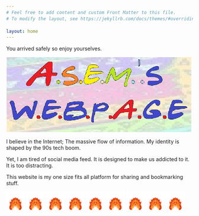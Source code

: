 ```yaml
---
# Feel free to add content and custom Front Matter to this file.
# To modify the layout, see https://jekyllrb.com/docs/themes/#overriding-theme-defaults

layout: home
---
```


You arrived safely so enjoy yourselves. 

<img src="/images/webpage.png" width="500">

I believe in the Internet; The massive flow of information. My identity is shaped by the 90s tech boom.

Yet, I am tired of social media feed. It is designed to make us addicted to it. It is too distracting.

This website is my one size fits all platform for sharing and bookmarking stuff.


<img src="/images/fire.gif" width="50">
<img src="/images/fire.gif" width="50">
<img src="/images/fire.gif" width="50">
<img src="/images/fire.gif" width="50">
<img src="/images/fire.gif" width="50">
<img src="/images/fire.gif" width="50">
<img src="/images/fire.gif" width="50">
<img src="/images/fire.gif" width="50">
<img src="/images/fire.gif" width="50">